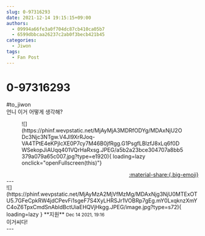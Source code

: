 ```yaml
---
slug: 0-97316293
date: 2021-12-14 19:15:15+09:00
authors:
  - 09994a66fe3a0f704dc87cb410ca05b7
  - 6599dbbcaa26237c2ab0f3becb421b45
categories:
  - Jiwon
tags:
  - Fan Post
---
```


# 0-97316293

<div class="post-container" markdown="1">
<div class="content-container md-sidebar__scrollwrap" markdown="1">

\#to_jiwon <br>언니 이거 어떻게 생각해?
<figure markdown="1">
![](https://phinf.wevpstatic.net/MjAyMjA3MDRfODYg/MDAxNjU2ODc3Njc3NTgw.V4Jl9XrRJoq-VA4TPtE4eKPjIcXE0P7cy7M46B0jfRgg.G1PsgfLBlzfJ8xLq6f0DWSekopJiAUqq401VQrHaRxsg.JPEG/a5b2a23bce304707a8bb5379a079a65c007.jpg?type=e1920){ loading=lazy onclick="openFullscreen(this)"}
</figure>


</div>
</div>

<div style="text-align: right;" markdown="1">
<a href="https://weverse.io/fromis9/fanpost/0-97316293" style="text-align: right;">:material-share:{.big-emoji}</a>
</div>
---

<div class="comments-container md-sidebar__scrollwrap" markdown="1">
<div class="comment" markdown="1">
<div class='id-container' markdown="1">
![](https://phinf.wevpstatic.net/MjAyMzA2MjVfMzMg/MDAxNjg3NjU0MTExOTU5.7GFeCpkRW4jdCPevFi1sgeF7S4XyLHRSJr1VOBRp7gEg.mY0LxqknzXmYC4oZ6TpxCmdSnAbldBctUiaEHQVjHkgg.JPEG/image.jpg?type=s72){ loading=lazy }
**<span class="artist">지원</span>** <small>Dec 14 2021, 19:16</small><br>
</div>
<div class='comment-body' markdown="1">
이거씨다!
</div>
</div>
</div>
---

